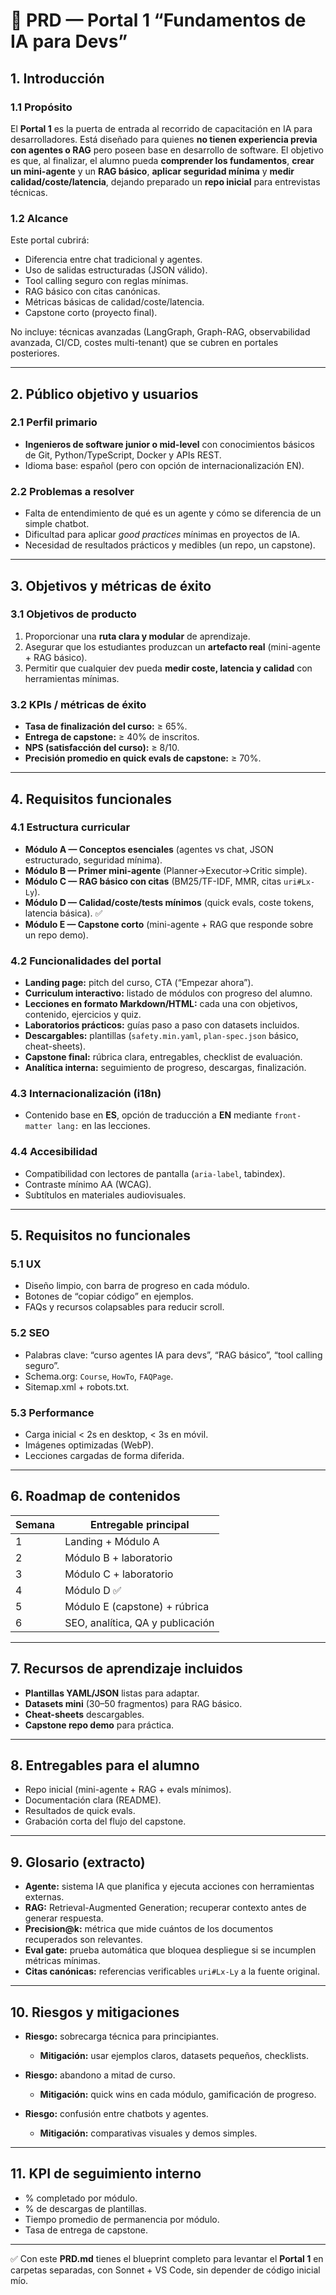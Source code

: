 
# 📄 PRD — Portal 1 “Fundamentos de IA para Devs”

## 1. Introducción

### 1.1 Propósito

El **Portal 1** es la puerta de entrada al recorrido de capacitación en IA para desarrolladores. Está diseñado para quienes **no tienen experiencia previa con agentes o RAG** pero poseen base en desarrollo de software.
El objetivo es que, al finalizar, el alumno pueda **comprender los fundamentos**, **crear un mini-agente** y un **RAG básico**, **aplicar seguridad mínima** y **medir calidad/coste/latencia**, dejando preparado un **repo inicial** para entrevistas técnicas.

### 1.2 Alcance

Este portal cubrirá:

* Diferencia entre chat tradicional y agentes.
* Uso de salidas estructuradas (JSON válido).
* Tool calling seguro con reglas mínimas.
* RAG básico con citas canónicas.
* Métricas básicas de calidad/coste/latencia.
* Capstone corto (proyecto final).

No incluye: técnicas avanzadas (LangGraph, Graph-RAG, observabilidad avanzada, CI/CD, costes multi-tenant) que se cubren en portales posteriores.

---

## 2. Público objetivo y usuarios

### 2.1 Perfil primario

* **Ingenieros de software junior o mid-level** con conocimientos básicos de Git, Python/TypeScript, Docker y APIs REST.
* Idioma base: español (pero con opción de internacionalización EN).

### 2.2 Problemas a resolver

* Falta de entendimiento de qué es un agente y cómo se diferencia de un simple chatbot.
* Dificultad para aplicar *good practices* mínimas en proyectos de IA.
* Necesidad de resultados prácticos y medibles (un repo, un capstone).

---

## 3. Objetivos y métricas de éxito

### 3.1 Objetivos de producto

1. Proporcionar una **ruta clara y modular** de aprendizaje.
2. Asegurar que los estudiantes produzcan un **artefacto real** (mini-agente + RAG básico).
3. Permitir que cualquier dev pueda **medir coste, latencia y calidad** con herramientas mínimas.

### 3.2 KPIs / métricas de éxito

* **Tasa de finalización del curso:** ≥ 65%.
* **Entrega de capstone:** ≥ 40% de inscritos.
* **NPS (satisfacción del curso):** ≥ 8/10.
* **Precisión promedio en quick evals de capstone:** ≥ 70%.

---

## 4. Requisitos funcionales

### 4.1 Estructura curricular

* **Módulo A — Conceptos esenciales** (agentes vs chat, JSON estructurado, seguridad mínima).
* **Módulo B — Primer mini-agente** (Planner→Executor→Critic simple).
* **Módulo C — RAG básico con citas** (BM25/TF-IDF, MMR, citas `uri#Lx-Ly`).
* **Módulo D — Calidad/coste/tests mínimos** (quick evals, coste tokens, latencia básica). ✅
* **Módulo E — Capstone corto** (mini-agente + RAG que responde sobre un repo demo).

### 4.2 Funcionalidades del portal

* **Landing page:** pitch del curso, CTA (“Empezar ahora”).
* **Curriculum interactivo:** listado de módulos con progreso del alumno.
* **Lecciones en formato Markdown/HTML:** cada una con objetivos, contenido, ejercicios y quiz.
* **Laboratorios prácticos:** guías paso a paso con datasets incluidos.
* **Descargables:** plantillas (`safety.min.yaml`, `plan-spec.json` básico, cheat-sheets).
* **Capstone final:** rúbrica clara, entregables, checklist de evaluación.
* **Analítica interna:** seguimiento de progreso, descargas, finalización.

### 4.3 Internacionalización (i18n)

* Contenido base en **ES**, opción de traducción a **EN** mediante `front-matter lang:` en las lecciones.

### 4.4 Accesibilidad

* Compatibilidad con lectores de pantalla (`aria-label`, tabindex).
* Contraste mínimo AA (WCAG).
* Subtítulos en materiales audiovisuales.

---

## 5. Requisitos no funcionales

### 5.1 UX

* Diseño limpio, con barra de progreso en cada módulo.
* Botones de “copiar código” en ejemplos.
* FAQs y recursos colapsables para reducir scroll.

### 5.2 SEO

* Palabras clave: “curso agentes IA para devs”, “RAG básico”, “tool calling seguro”.
* Schema.org: `Course`, `HowTo`, `FAQPage`.
* Sitemap.xml + robots.txt.

### 5.3 Performance

* Carga inicial < 2s en desktop, < 3s en móvil.
* Imágenes optimizadas (WebP).
* Lecciones cargadas de forma diferida.

---

## 6. Roadmap de contenidos

| Semana | Entregable principal             |
| ------ | -------------------------------- |
| 1      | Landing + Módulo A               |
| 2      | Módulo B + laboratorio           |
| 3      | Módulo C + laboratorio           |
| 4      | Módulo D ✅                      |
| 5      | Módulo E (capstone) + rúbrica    |
| 6      | SEO, analítica, QA y publicación |

---

## 7. Recursos de aprendizaje incluidos

* **Plantillas YAML/JSON** listas para adaptar.
* **Datasets mini** (30–50 fragmentos) para RAG básico.
* **Cheat-sheets** descargables.
* **Capstone repo demo** para práctica.

---

## 8. Entregables para el alumno

* Repo inicial (mini-agente + RAG + evals mínimos).
* Documentación clara (README).
* Resultados de quick evals.
* Grabación corta del flujo del capstone.

---

## 9. Glosario (extracto)

* **Agente:** sistema IA que planifica y ejecuta acciones con herramientas externas.
* **RAG:** Retrieval-Augmented Generation; recuperar contexto antes de generar respuesta.
* **Precision\@k:** métrica que mide cuántos de los documentos recuperados son relevantes.
* **Eval gate:** prueba automática que bloquea despliegue si se incumplen métricas mínimas.
* **Citas canónicas:** referencias verificables `uri#Lx-Ly` a la fuente original.

---

## 10. Riesgos y mitigaciones

* **Riesgo:** sobrecarga técnica para principiantes.

  * **Mitigación:** usar ejemplos claros, datasets pequeños, checklists.
* **Riesgo:** abandono a mitad de curso.

  * **Mitigación:** quick wins en cada módulo, gamificación de progreso.
* **Riesgo:** confusión entre chatbots y agentes.

  * **Mitigación:** comparativas visuales y demos simples.

---

## 11. KPI de seguimiento interno

* % completado por módulo.
* % de descargas de plantillas.
* Tiempo promedio de permanencia por módulo.
* Tasa de entrega de capstone.

---

✅ Con este **PRD.md** tienes el blueprint completo para levantar el **Portal 1** en carpetas separadas, con Sonnet + VS Code, sin depender de código inicial mío.

